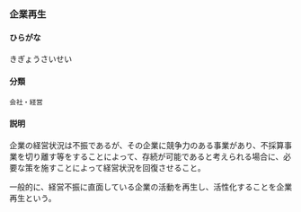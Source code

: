 <div style="display:none;">

## [あ行](securities-terms?id=あ行)
## [か行](securities-terms?id=か行)

</div>

### 企業再生

#### ひらがな

きぎょうさいせい

#### 分類

`会社・経営`

#### 説明

企業の経営状況は不振であるが、その企業に競争力のある事業があり、不採算事業を切り離す等をすることによって、存続が可能であると考えられる場合に、必要な策を施すことによって経営状況を回復させること。
 
一般的に、経営不振に直面している企業の活動を再生し、活性化することを企業再生という。 

<div style="display:none;">

## [さ行](securities-terms?id=さ行)
## [た行](securities-terms?id=た行)
## [な行](securities-terms?id=な行)
## [は行](securities-terms?id=は行)
## [ま行](securities-terms?id=ま行)
## [や行](securities-terms?id=や行)
## [ら行](securities-terms?id=ら行)
## [わ行](securities-terms?id=わ行)
## [英数字・記号](securities-terms?id=英数字・記号)

</div>

